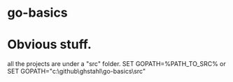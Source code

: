 # go-basics

# Obvious stuff.

all the projects are under a "src" folder.
SET GOPATH=%PATH_TO_SRC%
or 
SET GOPATH="c:\github\ghstahl\go-basics\src"
